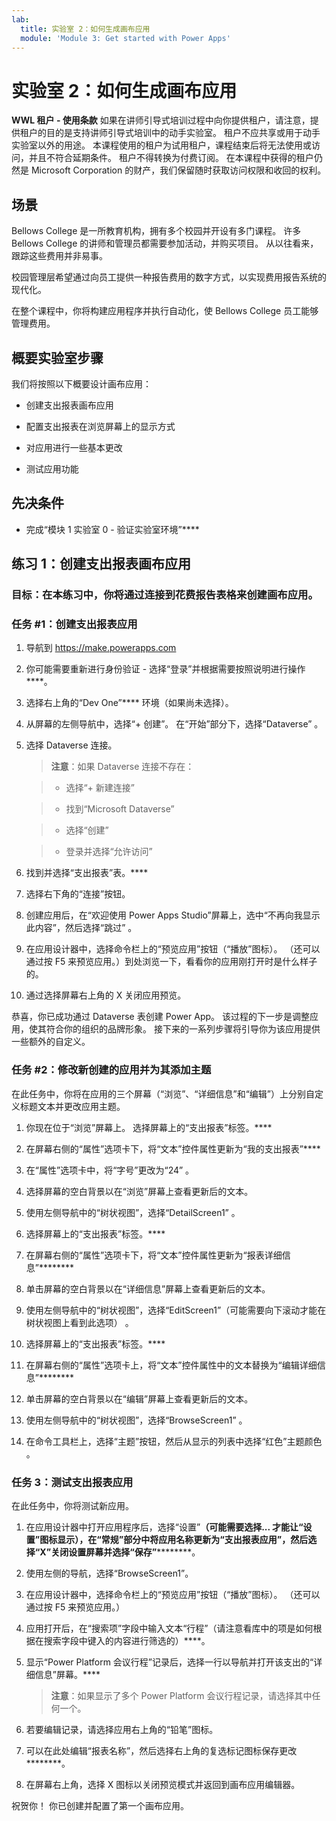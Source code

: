 ```yaml
---
lab:
  title: 实验室 2：如何生成画布应用
  module: 'Module 3: Get started with Power Apps'
---
```


# 实验室 2：如何生成画布应用

**WWL 租户 - 使用条款** 如果在讲师引导式培训过程中向你提供租户，请注意，提供租户的目的是支持讲师引导式培训中的动手实验室。 租户不应共享或用于动手实验室以外的用途。 本课程使用的租户为试用租户，课程结束后将无法使用或访问，并且不符合延期条件。 租户不得转换为付费订阅。 在本课程中获得的租户仍然是 Microsoft Corporation 的财产，我们保留随时获取访问权限和收回的权利。 

## 场景

Bellows College 是一所教育机构，拥有多个校园并开设有多门课程。 许多 Bellows College 的讲师和管理员都需要参加活动，并购买项目。 从以往看来，跟踪这些费用并非易事。 

校园管理层希望通过向员工提供一种报告费用的数字方式，以实现费用报告系统的现代化。 

在整个课程中，你将构建应用程序并执行自动化，使 Bellows College 员工能够管理费用。 


## 概要实验室步骤

我们将按照以下概要设计画布应用：

- 创建支出报表画布应用 

- 配置支出报表在浏览屏幕上的显示方式

- 对应用进行一些基本更改

- 测试应用功能

## 先决条件

- 完成“模块 1 实验室 0 - 验证实验室环境”****

## 练习 1：创建支出报表画布应用

### 目标：在本练习中，你将通过连接到花费报告表格来创建画布应用。

### 任务 #1：创建支出报表应用

1. 导航到 https://make.powerapps.com

1. 你可能需要重新进行身份验证 - 选择“登录”并根据需要按照说明进行操作****。

1. 选择右上角的“Dev One”**** 环境（如果尚未选择）。

1. 从屏幕的左侧导航中，选择“+ 创建”。 在“开始”部分下，选择“Dataverse” 。

1. 选择 Dataverse 连接。

    >**注意**：如果 Dataverse 连接不存在：

    >   - 选择“+ 新建连接”

    >   - 找到“Microsoft Dataverse”

    >   - 选择“创建”

    >   - 登录并选择“允许访问”

1. 找到并选择“支出报表”表。****

1. 选择右下角的“连接”按钮。

1. 创建应用后，在“欢迎使用 Power Apps Studio”屏幕上，选中“不再向我显示此内容”，然后选择“跳过” 。

1. 在应用设计器中，选择命令栏上的“预览应用”按钮（“播放”图标）。 （还可以通过按 F5 来预览应用。）到处浏览一下，看看你的应用刚打开时是什么样子的。

1. 通过选择屏幕右上角的 X 关闭应用预览。

恭喜，你已成功通过 Dataverse 表创建 Power App。 该过程的下一步是调整应用，使其符合你的组织的品牌形象。 接下来的一系列步骤将引导你为该应用提供一些额外的自定义。

### 任务 #2：修改新创建的应用并为其添加主题

在此任务中，你将在应用的三个屏幕（“浏览”、“详细信息”和“编辑”）上分别自定义标题文本并更改应用主题。

1. 你现在位于“浏览”屏幕上。 选择屏幕上的“支出报表”标签。****

1. 在屏幕右侧的“属性”选项卡下，将“文本”控件属性更新为“我的支出报表”****

1. 在“属性”选项卡中，将“字号”更改为“24”  。

1. 选择屏幕的空白背景以在“浏览”屏幕上查看更新后的文本。

1. 使用左侧导航中的“树状视图”，选择“DetailScreen1” 。

1. 选择屏幕上的“支出报表”标签。****

1. 在屏幕右侧的“属性”选项卡下，将“文本”控件属性更新为“报表详细信息”********

1. 单击屏幕的空白背景以在“详细信息”屏幕上查看更新后的文本。

1. 使用左侧导航中的“树状视图”，选择“EditScreen1”（可能需要向下滚动才能在树状视图上看到此选项） 。

1. 选择屏幕上的“支出报表”标签。****

1. 在屏幕右侧的“属性”选项卡上，将“文本”控件属性中的文本替换为“编辑详细信息”********

1. 单击屏幕的空白背景以在“编辑”屏幕上查看更新后的文本。

1. 使用左侧导航中的“树状视图”，选择“BrowseScreen1” 。

1. 在命令工具栏上，选择“主题”按钮，然后从显示的列表中选择“红色”主题颜色 。

### 任务 3：测试支出报表应用

在此任务中，你将测试新应用。

1. 在应用设计器中打开应用程序后，选择“设置”****（可能需要选择... 才能让“设置”图标显示），在“常规”部分中将应用名称更新为“支出报表应用”，然后选择“X”关闭设置屏幕并选择“保存”************。

1. 使用左侧的导航，选择“BrowseScreen1”。

1. 在应用设计器中，选择命令栏上的“预览应用”按钮（“播放”图标）。 （还可以通过按 F5 来预览应用。）

1. 应用打开后，在“搜索项”字段中输入文本“行程”（请注意看库中的项是如何根据在搜索字段中键入的内容进行筛选的）****。

1. 显示“Power Platform 会议行程”记录后，选择一行以导航并打开该支出的“详细信息”屏幕。****
 
    >**注意**：如果显示了多个 Power Platform 会议行程记录，请选择其中任何一个。

1. 若要编辑记录，请选择应用右上角的“铅笔”图标。

1. 可以在此处编辑“报表名称”，然后选择右上角的复选标记图标保存更改********。

1. 在屏幕右上角，选择 X 图标以关闭预览模式并返回到画布应用编辑器。

祝贺你！ 你已创建并配置了第一个画布应用。

 
